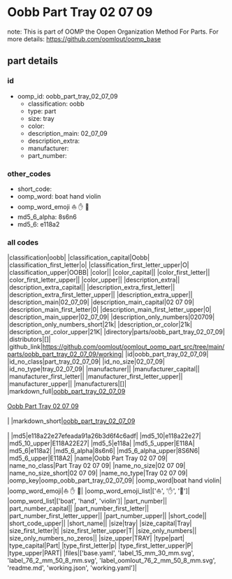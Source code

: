 # Oobb Part Tray 02 07 09  

note: This is part of OOMP the Oopen Organization Method For Parts. For more details: https://github.com/oomlout/oomp_base

##  part details





### id
* oomp_id: oobb_part_tray_02_07_09
  * classification: oobb
  * type: part
  * size: tray
  * color: 
  * description_main: 02_07_09
  * description_extra: 
  * manufacturer: 
  * part_number: 

### other_codes
* short_code: 
* oomp_word: boat hand violin
* oomp_word_emoji :boat: :hand: :violin:
* md5_6_alpha: 8s6n6
* md5_6: e118a2

### all codes 
|classification|oobb|
|classification_capital|Oobb|
|classification_first_letter|o|
|classification_first_letter_upper|O|
|classification_upper|OOBB|
|color||
|color_capital||
|color_first_letter||
|color_first_letter_upper||
|color_upper||
|description_extra||
|description_extra_capital||
|description_extra_first_letter||
|description_extra_first_letter_upper||
|description_extra_upper||
|description_main|02_07_09|
|description_main_capital|02 07 09|
|description_main_first_letter|0|
|description_main_first_letter_upper|0|
|description_main_upper|02_07_09|
|description_only_numbers|020709|
|description_only_numbers_short|21k|
|description_or_color|21k|
|description_or_color_upper|21K|
|directory|parts/oobb_part_tray_02_07_09|
|distributors|[]|
|github_link|https://github.com/oomlout/oomlout_oomp_part_src/tree/main/parts/oobb_part_tray_02_07_09/working|
|id|oobb_part_tray_02_07_09|
|id_no_class|part_tray_02_07_09|
|id_no_size|02_07_09|
|id_no_type|tray_02_07_09|
|manufacturer||
|manufacturer_capital||
|manufacturer_first_letter||
|manufacturer_first_letter_upper||
|manufacturer_upper||
|manufacturers|[]|
|markdown_full|[oobb_part_tray_02_07_09](https://github.com/oomlout/oomlout_oomp_part_src/tree/main/parts/oobb_part_tray_02_07_09/working)<br>[](https://github.com/oomlout/oomlout_oomp_part_src/tree/main/parts/oobb_part_tray_02_07_09/working)<br>[Oobb Part Tray 02 07 09](https://github.com/oomlout/oomlout_oomp_part_src/tree/main/parts/oobb_part_tray_02_07_09/working)<br><br>|
|markdown_short|[oobb_part_tray_02_07_09](https://github.com/oomlout/oomlout_oomp_part_src/tree/main/parts/oobb_part_tray_02_07_09/working)<br><br>|
|md5|e118a22e27efeada91a26b3d6f4c6adf|
|md5_10|e118a22e27|
|md5_10_upper|E118A22E27|
|md5_5|e118a|
|md5_5_upper|E118A|
|md5_6|e118a2|
|md5_6_alpha|8s6n6|
|md5_6_alpha_upper|8S6N6|
|md5_6_upper|E118A2|
|name|Oobb Part Tray 02 07 09|
|name_no_class|Part Tray 02 07 09|
|name_no_size|02 07 09|
|name_no_size_short|02 07 09|
|name_no_type|Tray 02 07 09|
|oomp_key|oomp_oobb_part_tray_02_07_09|
|oomp_word|boat hand violin|
|oomp_word_emoji|:boat: :hand: :violin:|
|oomp_word_emoji_list|[':boat:', ':hand:', ':violin:']|
|oomp_word_list|['boat', 'hand', 'violin']|
|part_number||
|part_number_capital||
|part_number_first_letter||
|part_number_first_letter_upper||
|part_number_upper||
|short_code||
|short_code_upper||
|short_name||
|size|tray|
|size_capital|Tray|
|size_first_letter|t|
|size_first_letter_upper|T|
|size_only_numbers||
|size_only_numbers_no_zeros||
|size_upper|TRAY|
|type|part|
|type_capital|Part|
|type_first_letter|p|
|type_first_letter_upper|P|
|type_upper|PART|
|files|['base.yaml', 'label_15_mm_30_mm.svg', 'label_76_2_mm_50_8_mm.svg', 'label_oomlout_76_2_mm_50_8_mm.svg', 'readme.md', 'working.json', 'working.yaml']|
